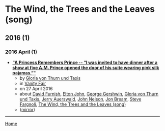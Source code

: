 # The Wind, the Trees and the Leaves (song)

## 2016 (1)

### 2016 April (1)

 - [**"A Princess Remembers Prince -- “I was invited to have dinner after a show at five A.M. Prince opened the door of his suite wearing pink silk pajamas.”"**](https://www.vanityfair.com/style/2016/04/princess-gloria-von-thurn-und-taxis-remembers-prince)
    - by [Gloria von Thurn und Taxis](../../../authors/gloria-von-thurn-und-taxis/index.md)
    - in [Vanity Fair](../../../publications/vanity-fair/index.md)
    - on 27 April 2016
    - about [David Furnish](../../../topics/david-furnish/index.md), [Elton John](../../../topics/elton-john/index.md), [George Gershwin](../../../topics/george-gershwin/index.md), [Gloria von Thurn und Taxis](../../../topics/gloria-von-thurn-und-taxis/index.md), [Jerry Auerswald](../../../topics/jerry-auerswald/index.md), [John Nelson](../../../topics/john-nelson/index.md), [Jon Bream](../../../topics/jon-bream/index.md), [Steve Fargnoli](../../../topics/steve-fargnoli/index.md), [The Wind, the Trees and the Leaves (song)](../../../topics/song/the-wind-the-trees-and-the-leaves/index.md)
    - ([mirror](https://web.archive.org/web/*/https://www.vanityfair.com/style/2016/04/princess-gloria-von-thurn-und-taxis-remembers-prince))

----

[Home](../index.md)
